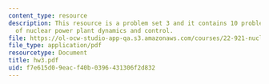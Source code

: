 ```yaml
---
content_type: resource
description: This resource is a problem set 3 and it contains 10 problems on the topic
  of nuclear power plant dynamics and control.
file: https://ol-ocw-studio-app-qa.s3.amazonaws.com/courses/22-921-nuclear-power-plant-dynamics-and-control-january-iap-2006/f7e615d09eacf40b0396431306f2d832_hw3.pdf
file_type: application/pdf
resourcetype: Document
title: hw3.pdf
uid: f7e615d0-9eac-f40b-0396-431306f2d832
---
```


